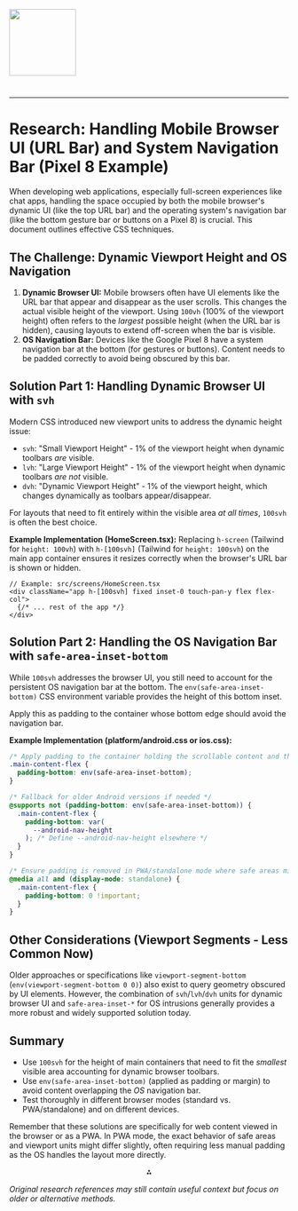 <img src="https://r2cdn.perplexity.ai/pplx-full-logo-primary-dark%402x.png" class="logo" width="120"/>

#

---

# Research: Handling Mobile Browser UI (URL Bar) and System Navigation Bar (Pixel 8 Example)

When developing web applications, especially full-screen experiences like chat apps, handling the space occupied by both the mobile browser's dynamic UI (like the top URL bar) and the operating system's navigation bar (like the bottom gesture bar or buttons on a Pixel 8) is crucial. This document outlines effective CSS techniques.

## The Challenge: Dynamic Viewport Height and OS Navigation

1.  **Dynamic Browser UI:** Mobile browsers often have UI elements like the URL bar that appear and disappear as the user scrolls. This changes the actual visible height of the viewport. Using `100vh` (100% of the viewport height) often refers to the _largest_ possible height (when the URL bar is hidden), causing layouts to extend off-screen when the bar is visible.
2.  **OS Navigation Bar:** Devices like the Google Pixel 8 have a system navigation bar at the bottom (for gestures or buttons). Content needs to be padded correctly to avoid being obscured by this bar.

## Solution Part 1: Handling Dynamic Browser UI with `svh`

Modern CSS introduced new viewport units to address the dynamic height issue:

- `svh`: "Small Viewport Height" - 1% of the viewport height when dynamic toolbars _are_ visible.
- `lvh`: "Large Viewport Height" - 1% of the viewport height when dynamic toolbars _are not_ visible.
- `dvh`: "Dynamic Viewport Height" - 1% of the viewport height, which changes dynamically as toolbars appear/disappear.

For layouts that need to fit entirely within the visible area _at all times_, `100svh` is often the best choice.

**Example Implementation (HomeScreen.tsx):**
Replacing `h-screen` (Tailwind for `height: 100vh`) with `h-[100svh]` (Tailwind for `height: 100svh`) on the main app container ensures it resizes correctly when the browser's URL bar is shown or hidden.

```tsx
// Example: src/screens/HomeScreen.tsx
<div className="app h-[100svh] fixed inset-0 touch-pan-y flex flex-col">
  {/* ... rest of the app */}
</div>
```

## Solution Part 2: Handling the OS Navigation Bar with `safe-area-inset-bottom`

While `100svh` addresses the browser UI, you still need to account for the persistent OS navigation bar at the bottom. The `env(safe-area-inset-bottom)` CSS environment variable provides the height of this bottom inset.

Apply this as padding to the container whose bottom edge should avoid the navigation bar.

**Example Implementation (platform/android.css or ios.css):**

```css
/* Apply padding to the container holding the scrollable content and the bottom input bar */
.main-content-flex {
  padding-bottom: env(safe-area-inset-bottom);
}

/* Fallback for older Android versions if needed */
@supports not (padding-bottom: env(safe-area-inset-bottom)) {
  .main-content-flex {
    padding-bottom: var(
      --android-nav-height
    ); /* Define --android-nav-height elsewhere */
  }
}

/* Ensure padding is removed in PWA/standalone mode where safe areas might be handled differently */
@media all and (display-mode: standalone) {
  .main-content-flex {
    padding-bottom: 0 !important;
  }
}
```

## Other Considerations (Viewport Segments - Less Common Now)

Older approaches or specifications like `viewport-segment-bottom` (`env(viewport-segment-bottom 0 0)`) also exist to query geometry obscured by UI elements. However, the combination of `svh`/`lvh`/`dvh` units for dynamic browser UI and `safe-area-inset-*` for OS intrusions generally provides a more robust and widely supported solution today.

## Summary

- Use `100svh` for the height of main containers that need to fit the _smallest_ visible area accounting for dynamic browser toolbars.
- Use `env(safe-area-inset-bottom)` (applied as padding or margin) to avoid content overlapping the _OS_ navigation bar.
- Test thoroughly in different browser modes (standard vs. PWA/standalone) and on different devices.

Remember that these solutions are specifically for web content viewed in the browser or as a PWA. In PWA mode, the exact behavior of safe areas and viewport units might differ slightly, often requiring less manual padding as the OS handles the layout more directly.

<div style="text-align: center">⁂</div>

_Original research references may still contain useful context but focus on older or alternative methods._

[^1]: https://www.lambdatest.com/blog/css-scale-property/

[^2]: https://stackoverflow.com/questions/15654409/detect-browser-size-and-apply-css-for-every-resolution

[^3]: https://www.androidpolice.com/android-15-problems-solutions/

[^4]: https://www.reddit.com/r/GooglePixel/comments/15c0urx/how_to_hide_the_navigation_bar/

[^5]: https://www.androidheadlines.com/2024/10/android-15-brought-a-swipe-back-gesture-bug-to-the-pixel-8-pro.html

[^6]: https://developer.chrome.com/docs/css-ui/edge-to-edge

[^7]: https://developer.mozilla.org/en-US/docs/Web/CSS/CSSOM_view/Viewport_concepts

[^8]: https://www.youtube.com/watch?v=AiUIDwZFU7Q

[^9]: https://stackoverflow.com/questions/78536072/text-inside-safeareaview-hidden-behind-pixel-8-pro-camera-notch

[^10]: https://blisk.io/devices/details/google-pixel-8

[^11]: https://developer.chrome.com/docs/devtools/css/reference

[^12]: https://www.youtube.com/watch?v=iRF3eJinvXE

[^13]: https://stackoverflow.com/questions/52848856/100vh-height-when-address-bar-is-shown-chrome-mobile

[^14]: https://www.youtube.com/watch?v=75ml4GAjbn8

[^15]: https://developer.android.com/develop/ui/views/layout/immersive

[^16]: https://www.youtube.com/watch?v=5lMAAkIWU9M

[^17]: https://nothing.community/en/d/1693-hide-gesture-navigation-bar

[^18]: https://stackoverflow.com/questions/67154896/creating-navbar-with-css-grid

[^19]: https://stackoverflow.com/questions/27348336/how-to-change-system-navigation-bar-color

[^20]: https://www.youtube.com/watch?v=i96miHefikU

[^21]: https://xdaforums.com/t/remove-navbar-gesture-pill-and-more-for-pixel-6-pro.4357937/page-8
